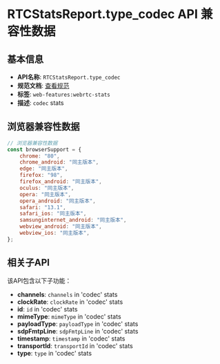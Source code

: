 # RTCStatsReport.type_codec API 兼容性数据

## 基本信息

- **API名称**: `RTCStatsReport.type_codec`
- **规范文档**: [查看规范](https://w3c.github.io/webrtc-stats/#dom-rtcstatstype-codec)
- **标签**: `web-features:webrtc-stats`
- **描述**: `codec` stats

## 浏览器兼容性数据

```javascript
// 浏览器兼容性数据
const browserSupport = {
    chrome: "80",
    chrome_android: "同主版本",
    edge: "同主版本",
    firefox: "98",
    firefox_android: "同主版本",
    oculus: "同主版本",
    opera: "同主版本",
    opera_android: "同主版本",
    safari: "13.1",
    safari_ios: "同主版本",
    samsunginternet_android: "同主版本",
    webview_android: "同主版本",
    webview_ios: "同主版本",
};

```

## 相关子API

该API包含以下子功能：

- **channels**: `channels` in 'codec' stats
- **clockRate**: `clockRate` in 'codec' stats
- **id**: `id` in 'codec' stats
- **mimeType**: `mimeType` in 'codec' stats
- **payloadType**: `payloadType` in 'codec' stats
- **sdpFmtpLine**: `sdpFmtpLine` in 'codec' stats
- **timestamp**: `timestamp` in 'codec' stats
- **transportId**: `transportId` in 'codec' stats
- **type**: `type` in 'codec' stats

